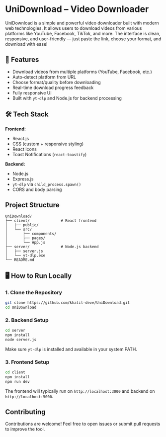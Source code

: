 #  UniDownload – Video Downloader

UniDownload is a simple and powerful video downloader built with modern web technologies. It allows users to download videos from various platforms like YouTube, Facebook, TikTok, and more. The interface is clean, responsive, and user-friendly — just paste the link, choose your format, and download with ease!

## 🚀 Features

*  Download videos from multiple platforms (YouTube, Facebook, etc.)
*  Auto-detect platform from URL
*  Choose format/quality before downloading
*  Real-time download progress feedback
*  Fully responsive UI
*  Built with `yt-dlp` and Node.js for backend processing

## 🛠️ Tech Stack

**Frontend:**

* React.js
* CSS (custom + responsive styling)
* React Icons
* Toast Notifications (`react-toastify`)

**Backend:**

* Node.js
* Express.js
* `yt-dlp` via `child_process.spawn()`
* CORS and body parsing

##  Project Structure

```
UniDownload/
├── client/              # React frontend
│   ├── public/
│   └── src/
│       ├── components/
│       ├── pages/
│       └── App.js
├── server/              # Node.js backend
│   ├── server.js
│   └── yt-dlp.exe
└── README.md
```

## 🖥️ How to Run Locally

### 1. Clone the Repository

```bash
git clone https://github.com/khalil-deve/UniDownload.git
cd UniDownload
```

### 2. Backend Setup

```bash
cd server
npm install
node server.js
```

Make sure `yt-dlp` is installed and available in your system PATH.

### 3. Frontend Setup

```bash
cd client
npm install
npm run dev
```

The frontend will typically run on `http://localhost:3000` and backend on `http://localhost:5000`.


##  Contributing

Contributions are welcome! Feel free to open issues or submit pull requests to improve the tool.

